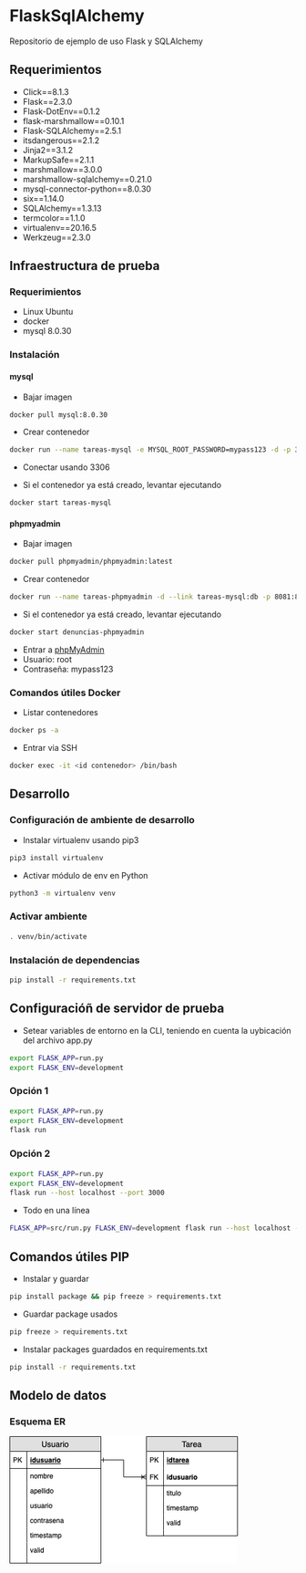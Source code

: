 # FlaskSqlAlchemy

 Repositorio de ejemplo de uso Flask y SQLAlchemy

## Requerimientos

- Click==8.1.3
- Flask==2.3.0
- Flask-DotEnv==0.1.2
- flask-marshmallow==0.10.1
- Flask-SQLAlchemy==2.5.1
- itsdangerous==2.1.2
- Jinja2==3.1.2
- MarkupSafe==2.1.1
- marshmallow==3.0.0
- marshmallow-sqlalchemy==0.21.0
- mysql-connector-python==8.0.30
- six==1.14.0
- SQLAlchemy==1.3.13
- termcolor==1.1.0
- virtualenv==20.16.5
- Werkzeug==2.3.0

## Infraestructura de prueba

### Requerimientos

- Linux Ubuntu
- docker
- mysql 8.0.30

### Instalación

#### mysql

- Bajar imagen

```bash
docker pull mysql:8.0.30
```

- Crear contenedor

```bash
docker run --name tareas-mysql -e MYSQL_ROOT_PASSWORD=mypass123 -d -p 3306:3306  mysql:8.0.30
```

- Conectar usando 3306

- Si el contenedor ya está creado, levantar ejecutando

```bash
docker start tareas-mysql
```

#### phpmyadmin

- Bajar imagen

```bash
docker pull phpmyadmin/phpmyadmin:latest
```

- Crear contenedor

```bash
docker run --name tareas-phpmyadmin -d --link tareas-mysql:db -p 8081:80 phpmyadmin/phpmyadmin
```

- Si el contenedor ya está creado, levantar ejecutando

```bash
docker start denuncias-phpmyadmin
```

- Entrar a [phpMyAdmin](http://localhost:8081)
- Usuario: root
- Contraseña: mypass123

### Comandos útiles Docker

- Listar contenedores

```bash
docker ps -a
```

- Entrar via SSH

```bash
docker exec -it <id contenedor> /bin/bash
```

## Desarrollo

### Configuración de ambiente de desarrollo

- Instalar virtualenv usando pip3

```bash
pip3 install virtualenv
```

- Activar módulo de env en Python

```bash
python3 -m virtualenv venv
```

### Activar ambiente

```bash
. venv/bin/activate
```

### Instalación de dependencias

```bash
pip install -r requirements.txt
```

## Configuracióñ de servidor de prueba

- Setear variables de entorno en la CLI, teniendo en cuenta la uybicación del archivo app.py

```bash
export FLASK_APP=run.py
export FLASK_ENV=development
```

### Opción 1

```bash
export FLASK_APP=run.py
export FLASK_ENV=development
flask run
```

### Opción 2

```bash
export FLASK_APP=run.py
export FLASK_ENV=development
flask run --host localhost --port 3000
```

- Todo en una línea

```bash
FLASK_APP=src/run.py FLASK_ENV=development flask run --host localhost --port 3000 --debug
```

## Comandos útiles PIP

- Instalar y guardar

```bash
pip install package && pip freeze > requirements.txt
```

- Guardar package usados

```bash
pip freeze > requirements.txt
```

- Instalar packages guardados en requirements.txt

```bash
pip install -r requirements.txt
```

## Modelo de datos

### Esquema ER

![ER](docs\ER.png)